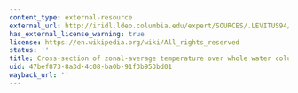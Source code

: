 ```yaml
---
content_type: external-resource
external_url: http://iridl.ldeo.columbia.edu/expert/SOURCES/.LEVITUS94/.ANNUAL/.sal%5BX%5Daverage%5BY/Z%5DREORDER/CopyStream/precip_colors/DATA/30/35.6/RANGE/1/object//name//sal2/def/dup/DATA/34.6/34.7/34.75/34.8/34.9/35/35.2/35.6/35.8/VALUES/Z/6000/0/RANGE/Y/Z/fig:/colors/contours/%7C/grayMV/:fig/figviewer.html?my.help=more+options&map.Z.units=m&map.Z.plotlast=0&map.url=&map.domain=+{+/sal2+33+38+plotrange+/sal2+33+38+plotrange+Y+-90+90+plotrange+Z+6000.+0+plotrange+}&map.domainparam=+/plotaxislength+432+psdef+/plotborder+72+psdef+/XOVY+null+psdef&map.zoom=Zoom&map.Z.plotfirst=6000.&map.Y.plotfirst=90S&map.Y.units=degree_north&map.Y.plotlast=90N&map.sal2.plotfirst=33&map.sal2.units=p.s.u.&map.sal2.plotlast=38&map.plotaxislength=432&map.plotborder=72&map.fnt=Helvetica&map.fntsze=16&map.XOVY=auto&map.color_smoothing=auto
has_external_license_warning: true
license: https://en.wikipedia.org/wiki/All_rights_reserved
status: ''
title: Cross-section of zonal-average temperature over whole water column
uid: 47bef873-8a3d-4c08-ba0b-91f3b953bd01
wayback_url: ''
---
```

